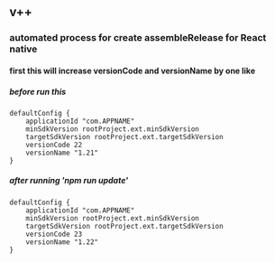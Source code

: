 ## v++

### automated process for create assembleRelease for React native

#### first this will increase versionCode and versionName by one like

##### before run this
```
defaultConfig {
    applicationId "com.APPNAME"
    minSdkVersion rootProject.ext.minSdkVersion
    targetSdkVersion rootProject.ext.targetSdkVersion
    versionCode 22
    versionName "1.21"
}
```

##### after running 'npm run update'
```
defaultConfig {
    applicationId "com.APPNAME"
    minSdkVersion rootProject.ext.minSdkVersion
    targetSdkVersion rootProject.ext.targetSdkVersion
    versionCode 23
    versionName "1.22"
}
```